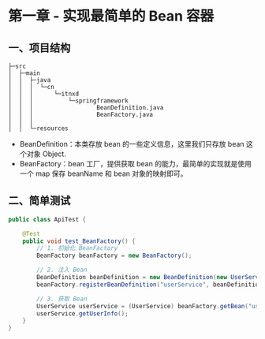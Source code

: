 # 第一章 - 实现最简单的 Bean 容器

## 一、项目结构

```
├─src
│  ├─main
│  │  ├─java
│  │  │  └─cn
│  │  │      └─itnxd
│  │  │          └─springframework
│  │  │                  BeanDefinition.java
│  │  │                  BeanFactory.java
│  │  │
│  │  └─resources
```

- BeanDefinition：本类存放 bean 的一些定义信息，这里我们只存放 bean 这个对象 Object.
- BeanFactory：bean 工厂，提供获取 bean 的能力，最简单的实现就是使用一个 map 保存 beanName 和 bean 对象的映射即可。

## 二、简单测试

```java
public class ApiTest {

    @Test
    public void test_BeanFactory() {
        // 1. 初始化 BeanFactory
        BeanFactory beanFactory = new BeanFactory();

        // 2. 注入 Bean
        BeanDefinition beanDefinition = new BeanDefinition(new UserService());
        beanFactory.registerBeanDefinition("userService", beanDefinition);

        // 3. 获取 Bean
        UserService userService = (UserService) beanFactory.getBean("userService");
        userService.getUserInfo();
    }
}
```